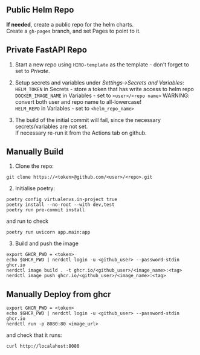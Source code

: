 ## Public Helm Repo

**If needed**, create a public repo for the helm charts.  
Create a `gh-pages` branch, and set Pages to point to it.

## Private FastAPI Repo

1. Start a new repo using `HIRO-template` as the template - don't forget to set to *Private*.

2. Setup secrets and variables under *Settings->Secrets and Variables*:   
`HELM_TOKEN` in Secrets - store a token that has write access to helm repo  
`DOCKER_IMAGE_NAME` in Variables - set to `<user>/<repo name>`  WARNING: convert both user and repo name to all-lowercase!  
`HELM_REPO` in Variables - set to `<helm_repo_name>`

3. The build of the initial commit will fail, since the necessary secrets/variables are not set.  
If necessary re-run it from the Actions tab on github.


## Manually Build

1. Clone the repo:
```
git clone https://<token>@github.com/<user>/<repo>.git
```

2. Initialise poetry:
```
poetry config virtualenvs.in-project true
poetry install --no-root --with dev,test
poetry run pre-commit install
```
and run to check
```
poetry run uvicorn app.main:app
```

3. Build and push the image
```
export GHCR_PWD = <token>
echo $GHCR_PWD | nerdctl login -u <github_user> --password-stdin ghcr.io
nerdctl image build . -t ghcr.io/<github_user>/<image_name>:<tag>
nerdctl image push ghcr.io/<github_user>/<image_name>:<tag>
```

## Manually Deploy from ghcr

```
export GHCR_PWD = <token>
echo $GHCR_PWD | nerdctl login -u <github_user> --password-stdin ghcr.io
nerdctl run -p 8080:80 <image_url>
```
and check that it runs:
```
curl http://localahost:8080
```
